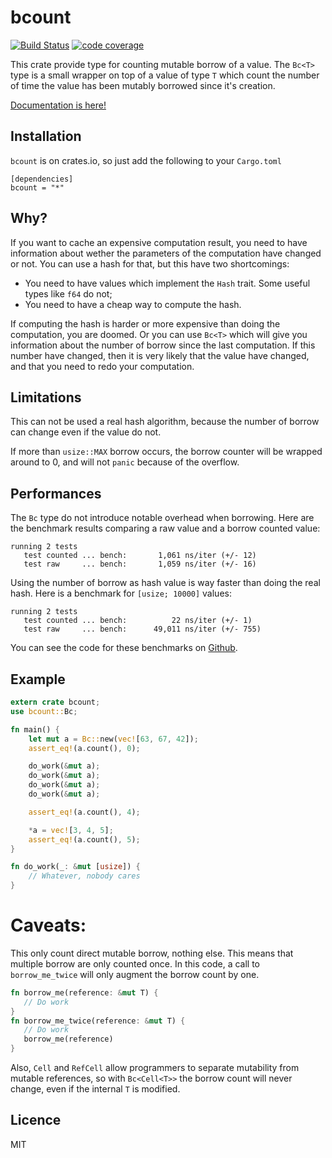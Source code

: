 # bcount

[![Build Status](https://travis-ci.org/Luthaf/bcount.svg?branch=master)](https://travis-ci.org/Luthaf/bcount)
[![code coverage](https://codecov.io/github/Luthaf/bcount/coverage.svg?branch=master)](https://codecov.io/github/Luthaf/bcount?branch=master)

This crate provide type for counting mutable borrow of a value. The `Bc<T>`
type is a small wrapper on top of a value of type `T` which count the number
of time the value has been mutably borrowed since it's creation.

[Documentation is here!](http://luthaf.github.io/bcount/bcount/index.html)

## Installation

`bcount` is on crates.io, so just add the following to your `Cargo.toml`
```
[dependencies]
bcount = "*"
```

## Why?

If you want to cache an expensive computation result, you need to have
information about wether the parameters of the computation have changed or
not. You can use a hash for that, but this have two shortcomings:

 * You need to have values which implement the `Hash` trait. Some useful
   types like `f64` do not;
 * You need to have a cheap way to compute the hash.

If computing the hash is harder or more expensive than doing the
computation, you are doomed. Or you can use `Bc<T>` which will give you
information about the number of borrow since the last computation. If this
number have changed, then it is very likely that the value have changed,
and that you need to redo your computation.

## Limitations

This can not be used a real hash algorithm, because the number of borrow can
change even if the value do not.

If more than `usize::MAX` borrow occurs, the borrow counter will be wrapped
around to 0, and will not `panic` because of the overflow.

## Performances

The `Bc` type do not introduce notable overhead when borrowing. Here are the
benchmark results comparing a raw value and a borrow counted value:

```text
running 2 tests
   test counted ... bench:       1,061 ns/iter (+/- 12)
   test raw     ... bench:       1,059 ns/iter (+/- 16)
```

Using the number of borrow as hash value is way faster than doing the real
hash. Here is a benchmark for `[usize; 10000]` values:

```text
running 2 tests
   test counted ... bench:          22 ns/iter (+/- 1)
   test raw     ... bench:      49,011 ns/iter (+/- 755)
```

You can see the code for these benchmarks on [Github](https://github.com/Luthaf/bcount/tree/master/benches).

## Example

```rust
extern crate bcount;
use bcount::Bc;

fn main() {
    let mut a = Bc::new(vec![63, 67, 42]);
    assert_eq!(a.count(), 0);

    do_work(&mut a);
    do_work(&mut a);
    do_work(&mut a);
    do_work(&mut a);

    assert_eq!(a.count(), 4);

    *a = vec![3, 4, 5];
    assert_eq!(a.count(), 5);
}

fn do_work(_: &mut [usize]) {
    // Whatever, nobody cares
}

```

# Caveats:

This only count direct mutable borrow, nothing else. This means that multiple borrow are only counted once. In this code, a call to `borrow_me_twice` will only augment the borrow count by one.

```rust
fn borrow_me(reference: &mut T) {
   // Do work
}
fn borrow_me_twice(reference: &mut T) {
   // Do work
   borrow_me(reference)
}
```

Also, `Cell` and `RefCell` allow programmers to separate mutability from mutable references, so with `Bc<Cell<T>>` the borrow count will never change, even if the internal `T` is modified.

## Licence

MIT
